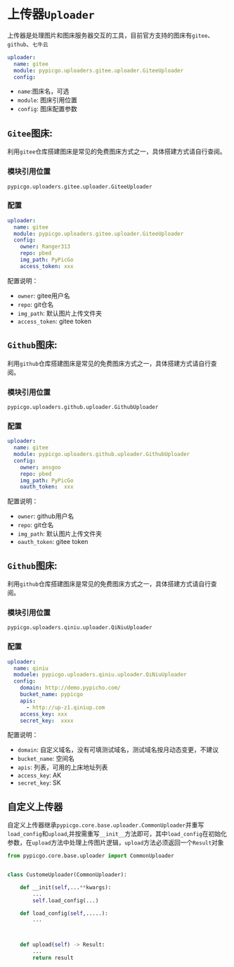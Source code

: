 
# 上传器`Uploader`

上传器是处理图片和图床服务器交互的工具，目前官方支持的图床有`gitee`、`github`、`七牛云`

```yaml
uploader:
  name: gitee
  module: pypicgo.uploaders.gitee.uploader.GiteeUploader
  config:

```

- `name`:图床名，可选
- `module`: 图床引用位置
- `config`: 图床配置参数

## `Gitee`图床:

利用`gitee`仓库搭建图床是常见的免费图床方式之一，具体搭建方式请自行查阅。

### 模块引用位置

`pypicgo.uploaders.gitee.uploader.GiteeUploader`


### 配置

```yaml
uploader:
  name: gitee
  module: pypicgo.uploaders.gitee.uploader.GiteeUploader
  config:
    owner: Ranger313
    repo: pbed
    img_path: PyPicGo
    access_token: xxx
```

配置说明：

- `owner`: gitee用户名
- `repo`: git仓名
- `img_path`: 默认图片上传文件夹
- `access_token`: gitee token


## `Github`图床:

利用`github`仓库搭建图床是常见的免费图床方式之一，具体搭建方式请自行查阅。

### 模块引用位置

`pypicgo.uploaders.github.uploader.GithubUploader`


### 配置

```yaml
uploader:
  name: gitee
  module: pypicgo.uploaders.github.uploader.GithubUploader
  config:
    owner: ansgoo
    repo: pbed
    img_path: PyPicGo
    oauth_token:  xxx
```

配置说明：

- `owner`: github用户名
- `repo`: git仓名
- `img_path`: 默认图片上传文件夹
- `oauth_token`: gitee token


## `Github`图床:

利用`github`仓库搭建图床是常见的免费图床方式之一，具体搭建方式请自行查阅。

### 模块引用位置

`pypicgo.uploaders.qiniu.uploader.QiNiuUploader`


### 配置

```yaml
uploader:
  name: qiniu
  moduele: pypicgo.uploaders.qiniu.uploader.QiNiuUploader
  config:
    domain: http://demo.pypicho.com/
    bucket_name: pypicgo
    apis:
      - http://up-z1.qiniup.com
    access_key: xxx
    secret_key:  xxxx
```

配置说明：

- `domain`: 自定义域名，没有可填测试域名，测试域名按月动态变更，不建议
- `bucket_name`: 空间名
- `apis`: 列表，可用的上床地址列表
- `access_key`: AK
- `secret_key`: SK

## 自定义上传器

自定义上传器继承`pypicgo.core.base.uploader.CommonUploader`并重写`load_config`和`upload`,并按需重写`__init__`方法即可，其中`load_config`在初始化参数，在`upload`方法中处理上传图片逻辑，`upload`方法必须返回一个`Result`对象

```python 
from pypicgo.core.base.uploader import CommonUploader


class CustomeUploader(CommonUploader):

    def __init(self,...**kwargs):
        ...
        self.load_config(...)

    def load_config(self,.....):
        ...



    def upload(self) -> Result:
        ...
        return result
```


